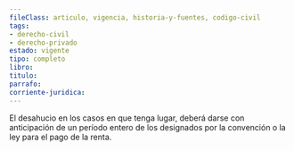 ```yaml
---
fileClass: articulo, vigencia, historia-y-fuentes, codigo-civil
tags:
- derecho-civil
- derecho-privado
estado: vigente
tipo: completo
libro:
titulo:
parrafo:
corriente-juridica:
---
```

El desahucio en los casos en que tenga lugar, deberá darse con anticipación de un período entero de los designados por la convención o la ley para el pago de la renta.